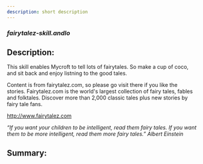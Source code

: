 ```yaml
---
description: short description
---
```


### _fairytalez-skill.andlo_  
## Description:  
This skill enables Mycroft to tell lots of fairytales. So make a cup of coco, and sit back and enjoy listning to the good tales.

Content is from fairytalez.com, so please go visit there if you like the stories.
Fairytalez.com is the world's largest collection of fairy tales, fables and folktales. Discover more than 2,000 classic tales plus new stories by fairy tale fans.

http://www.fairytalez.com


_“If you want your children to be intelligent, read them fairy tales. If you want them to be more
intelligent, read them more fairy tales.”
Albert Einstein_  
  
  
  
## Summary:  
